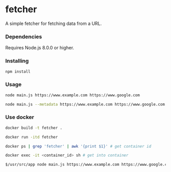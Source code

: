 # fetcher

A simple fetcher for fetching data from a URL.

### Dependencies

Requires Node.js 8.0.0 or higher.

### Installing

```bash
npm install
```

### Usage

```bash
node main.js https://www.example.com https://www.google.com

node main.js --metadata https://www.example.com https://www.google.com
```

### Use docker

```bash
docker build -t fetcher .

docker run -itd fetcher

docker ps | grep 'fetcher' | awk '{print $1}' # get container id

docker exec -it <container_id> sh # get into container

$/usr/src/app node main.js https://www.example.com https://www.google.com

```

